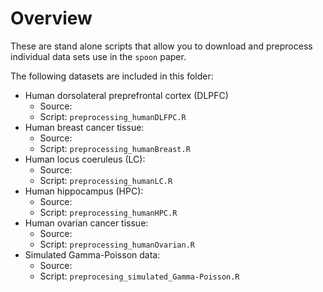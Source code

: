 # Overview

These are stand alone scripts that allow you to download and preprocess individual data sets use in the `spoon` paper. 

The following datasets are included in this folder: 

- Human dorsolateral preprefrontal cortex (DLPFC)
    - Source: 
    - Script: `preprocessing_humanDLFPC.R`
- Human breast cancer tissue: 
    - Source: 
    - Script: `preprocessing_humanBreast.R`
- Human locus coeruleus (LC): 
    - Source: 
    - Script: `preprocessing_humanLC.R`
- Human hippocampus (HPC): 
    - Source: 
    - Script: `preprocessing_humanHPC.R`
- Human ovarian cancer tissue: 
    - Source: 
    - Script: `preprocessing_humanOvarian.R`
- Simulated Gamma-Poisson data: 
    - Source: 
    - Script: `preprocesing_simulated_Gamma-Poisson.R`

